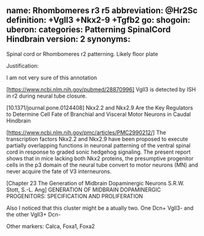 name: Rhombomeres r3 r5 
abbreviation: @Hr2Sc
definition: +Vgll3 +Nkx2-9 +Tgfb2
go:
shogoin: 
uberon: 
categories: Patterning SpinalCord Hindbrain
version: 2
synonyms:
---

Spinal cord or Rhombomeres r2 patterning. Likely floor plate

Justification:

I am not very sure of this annotation

[https://www.ncbi.nlm.nih.gov/pubmed/28870996] Vgll3 is detected by ISH in r2 during neural tube closure.


[10.1371/journal.pone.0124408] Nkx2.2 and Nkx2.9 Are the Key Regulators to Determine Cell Fate of Branchial and Visceral Motor Neurons in Caudal Hindbrain

[https://www.ncbi.nlm.nih.gov/pmc/articles/PMC2990212/] The transcription factors Nkx2.2 and Nkx2.9 have been proposed to execute partially overlapping functions in neuronal patterning of the ventral spinal cord in response to graded sonic hedgehog signaling. The present report shows that in mice lacking both Nkx2 proteins, the presumptive progenitor cells in the p3 domain of the neural tube convert to motor neurons (MN) and never acquire the fate of V3 interneurons. 

[Chapter 23 The Generation of Midbrain Dopaminergic
Neurons S.R.W. Stott, S.-L. Ang] GENERATION OF MIDBRAIN DOPAMINERGIC PROGENITORS: SPECIFICATION AND PROLIFERATION 

Also I noticed that this cluster might be a atually two. 
One Dcn+ Vgll3- and the other Vgll3+ Dcn-

Other markers:
Calca, Foxa1, Foxa2